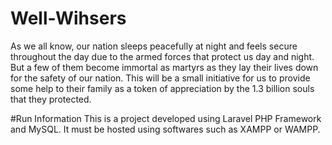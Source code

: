 # Well-Wihsers
As we all know, our nation sleeps peacefully at night and feels secure throughout the day due to the armed forces that protect us day and night. But a few of them become immortal as martyrs as they lay their lives down for the safety of our nation. This will be a small initiative for us to provide some help to their family as a token of appreciation by the 1.3 billion souls that they protected.


#Run Information
This is a project developed using Laravel PHP Framework and MySQL. It must be hosted using softwares such as XAMPP or WAMPP.
